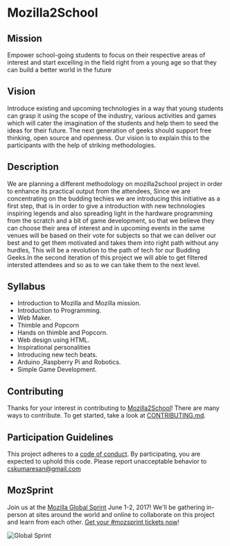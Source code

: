 # Mozilla2School

## Mission

Empower school-going students to focus on their respective areas of interest and start excelling in the field right from a young age so that they can build a better world in the future

## Vision
Introduce existing and upcoming technologies in a way that young students can grasp it using the scope of the industry, various activities and games which will cater the imagination of the students and help them to seed the ideas for their future. The next generation of geeks should support free thinking, open source and openness. Our vision is to explain this to the participants with the help of striking methodologies. 

## Description
We are planning a different methodology on mozilla2school project in    order to enhance its practical output from the attendees, Since we are    concentrating on the budding techies we are introducing this  initiative   as a first step, that is in order to give a introduction  with new   technologies inspiring legends and also spreading light in  the hardware   programming from the scratch and a bit of game  development, so that we   believe they can choose their area of interest  and in upcoming events  in  the same venues will be based on their vote  for subjects so that we  can  deliver our best and to get them  motivated and takes them into  right  path without any hurdles, This  will be a revolution to the path  of tech  for our Budding Geeks.In the  second iteration of this project  we will  able to get filtered  intersted attendees and so as to we can  take them  to the next level.

## Syllabus
            
* Introduction to Mozilla and Mozilla mission.
* Introduction to Programming.           
* Web Maker.
* Thimble and Popcorn
* Hands on thimble and Popcorn.
* Web design using HTML.
* Inspirational personalities
* Introducing new tech beats.             
* Arduino ,Raspberry Pi and Robotics.
* Simple Game Development.

## Contributing

Thanks for your interest in contributing to [Mozilla2School](https://wiki.mozilla.org/Kerala/Mozilla2School)! There are many ways to contribute. To get started, take a look at [CONTRIBUTING.md](CONTRIBUTING.md).

## Participation Guidelines

This project adheres to a [code of conduct](CODE_OF_CONDUCT.md). By participating, you are expected to uphold this code. Please report unacceptable behavior to cskumaresan@gmail.com

## MozSprint

Join us at the [Mozilla Global Sprint](http://mozilla.github.io/global-sprint/) June 1-2, 2017! We'll be gathering in-person at sites around the world and online to collaborate on this project and learn from each other. [Get your #mozsprint tickets now](http://mozilla.github.io/global-sprint/)!

![Global Sprint](https://cloud.githubusercontent.com/assets/617994/24632585/b2b07dcc-1892-11e7-91cf-f9e473187cf7.png)

